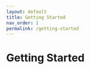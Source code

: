 ```yaml
---
layout: default
title: Getting Started
nav_order: 1
permalink: /getting-started
---
```


# Getting Started

